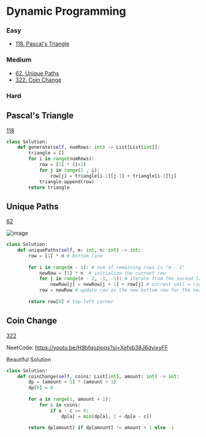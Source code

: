 # Dynamic Programming
<!------------------------------------------------------------------------------------------------------------------------------------------------------>
### Easy
- [118. Pascal's Triangle](#Pascals-Triangle)
  
### Medium
- [62. Unique Paths](#Unique-Paths)
- [322. Coin Change](#Coin-Change)
  
### Hard


<!------------------------------------------------------------------------------------------------------------------------------------------------------>
<!--Easy-->
## Pascal's Triangle
[118](https://leetcode.com/problems/Pascals-Triangle/)

```python
class Solution:
    def generate(self, numRows: int) -> List[List[int]]:
        triangle = []
        for i in range(numRows):
            row = [1] * (i+1)
            for j in range(1 , i):
                row[j] = triangle[i-1][j-1] + triangle[i-1][j]
            triangle.append(row)
        return triangle
```

<!--Meidum-->
## Unique Paths
[62](https://leetcode.com/problems/Unique-Paths/)

![image](https://github.com/user-attachments/assets/8819c630-f086-4598-b86a-86fd0dde6df1)

```python
class Solution:
    def uniquePaths(self, m: int, n: int) -> int:
        row = [1] * n # bottom line
        
        for i in range(m - 1): # num of remaining rows is "m - 1" 
            newRow = [1] * n  # initialize the current row
            for j in range(n - 2, -1, -1): # iterate from the second last cell (right to left)
                newRow[j] = newRow[j + 1] + row[j] # current cell = right cell + bottom cell
            row = newRow # update row as the new bottom row for the next iteration 
        
        return row[0] # top-left corner
```

## Coin Change
[322](https://leetcode.com/problems/Coin-Change/)

NeetCode: https://youtu.be/H9bfqozjoqs?si=Xefvb38J6dvixyFF

Beautiful Solution
```python
class Solution:
    def coinChange(self, coins: List[int], amount: int) -> int:
        dp = [amount + 1] * (amount + 1)
        dp[0] = 0
        
        for a in range(1, amount + 1):
            for c in coins:
                if a - c >= 0:
                    dp[a] = min(dp[a], 1 + dp[a - c])
        
        return dp[amount] if dp[amount] != amount + 1 else -1
```
